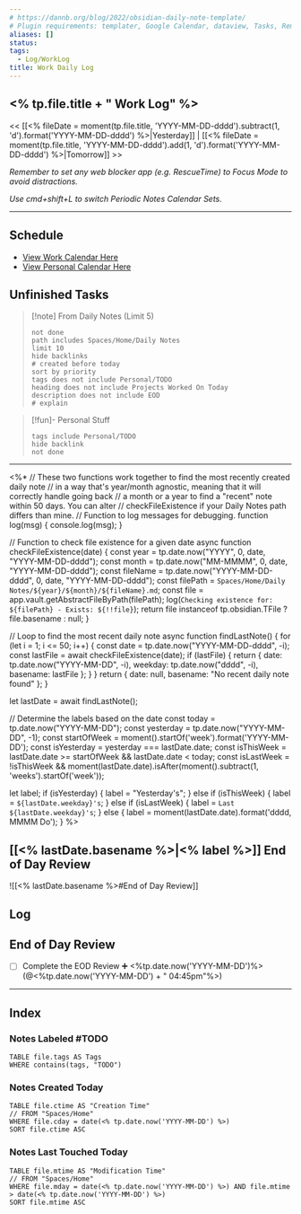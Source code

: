 ```yaml
---
# https://dannb.org/blog/2022/obsidian-daily-note-template/
# Plugin requirements: templater, Google Calendar, dataview, Tasks, Reminder
aliases: []
status: 
tags:
  - Log/WorkLog
title: Work Daily Log
---
```


## <% tp.file.title + " Work Log" %>

<< [[<% fileDate = moment(tp.file.title, 'YYYY-MM-DD-dddd').subtract(1, 'd').format('YYYY-MM-DD-dddd') %>|Yesterday]] | [[<% fileDate = moment(tp.file.title, 'YYYY-MM-DD-dddd').add(1, 'd').format('YYYY-MM-DD-dddd') %>|Tomorrow]] >>

_Remember to set any web blocker app (e.g. RescueTime) to Focus Mode to avoid distractions._

_Use cmd+shift+L to switch Periodic Notes Calendar Sets._

---
## Schedule

- [View Work Calendar Here](https://outlook.office.com/calendar/view/week)
- [View Personal Calendar Here](https://calendar.google.com/calendar/u/0/r)
## Unfinished Tasks

> [!note] From Daily Notes (Limit 5)
> ```tasks
> not done
> path includes Spaces/Home/Daily Notes
> limit 10
> hide backlinks
> # created before today
> sort by priority
> tags does not include Personal/TODO
> heading does not include Projects Worked On Today
> description does not include EOD
> # explain
> ```

> [!fun]- Personal Stuff
> ```tasks
> tags include Personal/TODO 
> hide backlink
> not done
> ```
> 

---
<%*
// These two functions work together to find the most recently created daily note 
// in a way that's year/month agnostic, meaning that it will correctly handle going back
// a month or a year to find a "recent" note within 50 days. You can alter 
// checkFileExistence if your Daily Notes path differs than mine.
// Function to log messages for debugging.
function log(msg) { console.log(msg); }

// Function to check file existence for a given date
async function checkFileExistence(date) {
  const year = tp.date.now("YYYY", 0, date, "YYYY-MM-DD-dddd");
  const month = tp.date.now("MM-MMMM", 0, date, "YYYY-MM-DD-dddd");
  const fileName = tp.date.now("YYYY-MM-DD-dddd", 0, date, "YYYY-MM-DD-dddd");
  const filePath = `Spaces/Home/Daily Notes/${year}/${month}/${fileName}.md`;
  const file = app.vault.getAbstractFileByPath(filePath);
  log(`Checking existence for: ${filePath} - Exists: ${!!file}`);
  return file instanceof tp.obsidian.TFile ? file.basename : null;
}

// Loop to find the most recent daily note
async function findLastNote() {
  for (let i = 1; i <= 50; i++) {
    const date = tp.date.now("YYYY-MM-DD-dddd", -i);
    const lastFile = await checkFileExistence(date);
    if (lastFile) {
      return { date: tp.date.now("YYYY-MM-DD", -i), weekday: tp.date.now("dddd", -i), basename: lastFile };
    }
  }
  return { date: null, basename: "No recent daily note found" };
}

let lastDate = await findLastNote();

// Determine the labels based on the date
const today = tp.date.now("YYYY-MM-DD");
const yesterday = tp.date.now("YYYY-MM-DD", -1);
const startOfWeek = moment().startOf('week').format('YYYY-MM-DD');
const isYesterday = yesterday === lastDate.date;
const isThisWeek = lastDate.date >= startOfWeek && lastDate.date < today;
const isLastWeek = !isThisWeek && moment(lastDate.date).isAfter(moment().subtract(1, 'weeks').startOf('week'));

let label;
if (isYesterday) {
  label = "Yesterday's";
} else if (isThisWeek) {
  label = `${lastDate.weekday}'s`;
} else if (isLastWeek) {
  label = `Last ${lastDate.weekday}'s`;
} else {
  label = moment(lastDate.date).format('dddd, MMMM Do');
}
%>
## [[<% lastDate.basename %>|<% label %>]] End of Day Review

![[<% lastDate.basename %>#End of Day Review]]

## Log



## End of Day Review


- [ ] Complete the EOD Review ➕ <%tp.date.now('YYYY-MM-DD')%> (@<%tp.date.now('YYYY-MM-DD') + " 04:45pm"%>)

---

## Index
### Notes Labeled \#TODO

```dataview
TABLE file.tags AS Tags
WHERE contains(tags, "TODO")
```

### Notes Created Today

```dataview
TABLE file.ctime AS "Creation Time"
// FROM "Spaces/Home"
WHERE file.cday = date(<% tp.date.now('YYYY-MM-DD') %>)
SORT file.ctime ASC
```

### Notes Last Touched Today

```dataview
TABLE file.mtime AS "Modification Time"
// FROM "Spaces/Home"
WHERE file.mday = date(<% tp.date.now('YYYY-MM-DD') %>) AND file.mtime > date(<% tp.date.now('YYYY-MM-DD') %>)
SORT file.mtime ASC
```
